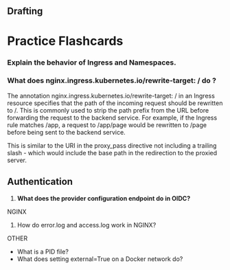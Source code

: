 ## Drafting

# Practice Flashcards


### Explain the behavior of Ingress and Namespaces.

### What does nginx.ingress.kubernetes.io/rewrite-target: / do ? 
The annotation nginx.ingress.kubernetes.io/rewrite-target: / in an Ingress resource specifies that the path of the incoming request should be rewritten to /. This is commonly used to strip the path prefix from the URL before forwarding the request to the backend service. For example, if the Ingress rule matches /app, a request to /app/page would be rewritten to /page before being sent to the backend service​.

This is similar to the URI in the proxy_pass directive not including a trailing slash - which would include the base path in the redirection to the proxied server.



## Authentication
1. **What does the provider configuration endpoint do in OIDC?**


NGINX
1. How do error.log and access.log work in NGINX? 


OTHER
- What is a PID file? 
- What does setting external=True on a Docker network do? 





